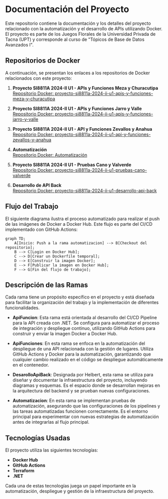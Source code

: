 # Documentación del Proyecto

Este repositorio contiene la documentación y los detalles del proyecto relacionado con la automatización y el desarrollo de APIs utilizando Docker. El proyecto es parte de los Juegos Florales de la Universidad Privada de Tacna (UPT) y corresponde al curso de "Tópicos de Base de Datos Avanzados I".

## Repositorios de Docker

A continuación, se presentan los enlaces a los repositorios de Docker relacionados con este proyecto:

1. **Proyecto SI8811A 2024-II U1 - APIs y Funciones Meza y Churacutipa**  
   [Repositorio Docker: proyecto-si8811a-2024-ii-u1-apis-y-funciones-meza-y-churacutipa](https://hub.docker.com/r/palbertt/proyecto-si8811a-2024-ii-u1-apis-y-funciones-meza-y-churacutipa)

2. **Proyecto SI8811A 2024-II U1 - APIs y Funciones Jarro y Valle**  
   [Repositorio Docker: proyecto-si8811a-2024-ii-u1-apis-y-funciones-jarro-y-valle](https://hub.docker.com/r/palbertt/proyecto-si8811a-2024-ii-u1-apis-y-funciones-jarro-y-valle)

3. **Proyecto SI8811A 2024-II U1 - API y Funciones Zevallos y Anahua**  
   [Repositorio Docker: proyecto-si8811a-2024-ii-u1-api-y-funciones-zevallos-y-anahua](https://hub.docker.com/r/palbertt/proyecto-si8811a-2024-ii-u1-api-y-funciones-zevallos-y-anahua)

4. **Automatización**  
   [Repositorio Docker: Automatización](https://hub.docker.com/r/palbertt/automatizacion)

5. **Proyecto SI8811A 2024-II U1 - Pruebas Cano y Valverde**  
   [Repositorio Docker: proyecto-si8811a-2024-ii-u1-pruebas-cano-valverde](https://hub.docker.com/r/palbertt/proyecto-si8811a-2024-ii-u1-pruebas-cano-valverde)

6. **Desarrollo de API Back**  
   [Repositorio Docker: proyecto-si8811a-2024-ii-u1-desarrollo-api-back](https://hub.docker.com/r/palbertt/proyecto-si8811a-2024-ii-u1-desarrollo-api-back)

## Flujo del Trabajo

El siguiente diagrama ilustra el proceso automatizado para realizar el push de las imágenes de Docker a Docker Hub. Este flujo es parte del CI/CD implementado con GitHub Actions:

```mermaid
graph TD;
    A[Inicio: Push a la rama automatizacion] --> B[Checkout del repositorio];
    B --> C[Login en Docker Hub];
    C --> D[Crear un Dockerfile temporal];
    D --> E[Construir la imagen Docker];
    E --> F[Publicar la imagen en Docker Hub];
    F --> G[Fin del flujo de trabajo];
```
## Descripción de las Ramas

Cada rama tiene un propósito específico en el proyecto y está diseñada para facilitar la organización del trabajo y la implementación de diferentes funcionalidades.

- **ApiFuncion**: Esta rama está orientada al desarrollo del CI/CD Pipeline para la API creada con .NET. Se configura para automatizar el proceso de integración y despliegue continuo, utilizando GitHub Actions para construir y enviar la imagen Docker a Docker Hub.

- **ApiFunciones**: En esta rama se enfoca en la automatización del despliegue de una API relacionada con la gestión de lugares. Utiliza GitHub Actions y Docker para la automatización, garantizando que cualquier cambio realizado en el código se despliegue automáticamente en el contenedor.

- **DesarolloApiBack**: Designada por Helbert, esta rama se utiliza para diseñar y documentar la infraestructura del proyecto, incluyendo diagramas y esquemas. Es el espacio donde se desarrollan mejoras en la arquitectura del backend y se prueban nuevas configuraciones.

- **Automatizacion**: En esta rama se implementan pruebas de automatización, asegurando que las configuraciones de los pipelines y las tareas automatizadas funcionen correctamente. Es el entorno principal para experimentar con nuevas estrategias de automatización antes de integrarlas al flujo principal.

## Tecnologías Usadas

El proyecto utiliza las siguientes tecnologías:

- **Docker Hub**
- **GitHub Actions**
- **Terraform**
- **.NET**

Cada una de estas tecnologías juega un papel importante en la automatización, despliegue y gestión de la infraestructura del proyecto.
